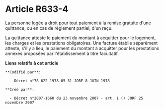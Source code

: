 # Article R633-4

La personne logée a droit pour tout paiement à la remise gratuite d'une quittance, ou en cas de règlement partiel, d'un reçu.

La quittance atteste le paiement du montant à acquitter pour le logement, les charges et les prestations obligatoires. Une
facture établie séparément atteste, s'il y a lieu, le paiement du montant à acquitter pour les prestations annexes proposées
par l'établissement à titre facultatif.

**Liens relatifs à cet article**

	**Codifié par**:

	  - Décret n°78-622 1978-05-31 JORF 8 JUIN 1978

	**Créé par**:

	  - Décret n°2007-1660 du 23 novembre 2007 - art. 1 () JORF 25 novembre 2007
